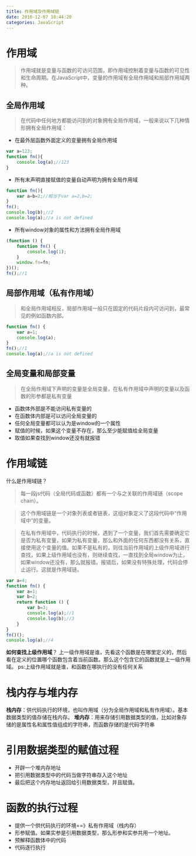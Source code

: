 ```yaml
---
title: 作用域及作用域链
date: 2016-12-07 18:44:20
categories: JavaScript
---
```


# 作用域
> 作用域就是变量与函数的可访问范围，即作用域控制着变量与函数的可见性和生命周期。在JavaScript中，变量的作用域有全局作用域和局部作用域两种。

## 全局作用域
> 在代码中任何地方都能访问到的对象拥有全局作用域，一般来说以下几种情形拥有全局作用域：

- 在最外层函数外面定义的变量拥有全局作用域
```js
var a=123;
function fn(){
    console.log(a);//123
}
```

- 所有末声明直接赋值的变量自动声明为拥有全局作用域
```js
function fn(){
    var a=b=2;//相当于var a=2,b=2;
}
fn();
console.log(b);//2
console.log(a);//a is not defined
```

- 所有window对象的属性和方法拥有全局作用域
```js
(function () {
    function fn() {
        console.log(1);
    }
    window.fn=fn;
})();
fn();//1
```

## 局部作用域（私有作用域）
> 和全局作用域相反，局部作用域一般只在固定的代码片段内可访问到，最常见的例如函数内部。

```js
function fn() {
    var a=1;
    console.log(a);
}
fn();//1
console.log(a);//a is not defined
```

## 全局变量和局部变量
> 在全局作用域下声明的变量是全局变量，在私有作用域中声明的变量以及函数的形参都是私有变量

- 函数体外部是不能访问私有变量的
- 在函数体内部是可以访问全局变量的
- 任何全局变量都可以认为是window的一个属性
- 赋值的时候，如果这个变量不存在，那么至少能赋值给全局变量
- 取值如果查找到window还没有就报错

# 作用域链
什么是作用域链？
> 每一段js代码（全局代码或函数）都有一个与之关联的作用域链（scope chain）。

> 这个作用域链是一个对象列表或者链表，这组对象定义了这段代码中“作用域中”的变量。

> 在私有作用域中，代码执行的时候，遇到了一个变量，我们首先需要确定它是否为私有变量，如果为私有变量，那么和外面的任何东西都没有关系，直接使用这个变量的值。如果不是私有的，则往当前作用域的上级作用域进行查找，如果上级作用域也没有，则继续查找，一直找到全局window为止，如果window还没有，那么就报错。报错后，如果没有特殊处理，代码会停止运行。这就是作用域链。

```js
var a=4;
function fn() {
    var a=1;
    var b=2;
    return function () {
        var b=3;
        console.log(a);//1
        console.log(b);//3
    }
}
fn()();
console.log(a);//4
```

**如何查找上级作用域**？
上一级作用域是谁，先看这个函数是在哪里定义的，然后看在定义的位置哪个函数包含着当前函数。那么这个包含它的函数就是上一级作用域。
ps:上级作用域就是谁，和函数在哪执行的没有任何关系

# 栈内存与堆内存
**栈内存**：供代码执行的环境，也叫作用域（分为全局作用域和私有作用域）。基本数据类型的值存储在栈内存。
**堆内存**：用来存储引用数据类型的值，比如对象存储的是属性名和属性值组成的字符串，而函数存储的是代码字符串

# 引用数据类型的赋值过程
- 开辟一个堆内存地址
- 把引用数据类型中的代码当做字符串存入这个地址
- 最后把这个内存地址返回给引用数据类型，并且赋值。

# 函数的执行过程
- 提供一个供代码执行的环境==》私有作用域（栈内存）
- 形参赋值。如果实参是引用数据类型，那么形参和实参共用一个地址。
- 预解释函数体中的代码
- 代码逐行执行

